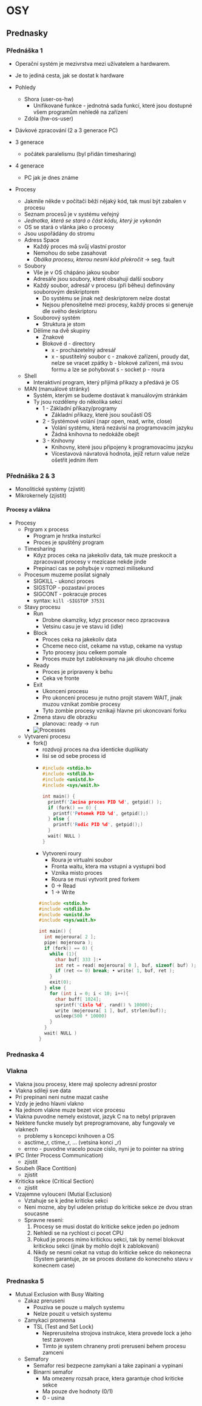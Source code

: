 # OSY
## Prednasky
### Přednáška 1
- Operační systém je mezivrstva mezi uživatelem a hardwarem.
- Je to jediná cesta, jak se dostat k hardware
- Pohledy
  - Shora (user-os-hw)
    - Unifikované funkce - jednotná sada funkcí, které jsou dostupné všem programům nehledě na zařízení
  - Zdola (hw-os-user)

- Dávkové zpracování (2 a 3 generace PC)
- 3 generace
  - počátek paralelismu (byl přidán timesharing)
- 4 generace
  - PC jak je dnes známe

- Procesy
  - Jakmile někde v počítači běží nějaký kód, tak musí být zabalen v procesu
  - Seznam procesů je v systému veřejný
  - *Jednotka, která se stará o část kódu, který je vykonán*
  - OS se stará o vlánka jako o procesy
  - Jsou uspořádány do stromu
  - Adress Space
    - Každý proces má svůj vlastní prostor
    - Nemohou do sebe zasahovat
    - *Obálka procesu, kterou nesmí kód překročit* -> seg. fault
  - Soubory
    - Vše je v OS chápáno jakou soubor
    - Adresáře jsou soubory, které obsahují další soubory
    - Každý soubor, adresář v procesu (při běheu) definovány souborovým deskriptorem
      - Do systému se jinak než deskriptorem nelze dostat
      - Nejsou přenositelné mezi procesy, každý proces si generuje dle svého deskriptoru
    - Souborový systém
      - Struktura je stom 
    - Dělíme na dvě skupiny
      - Znakové
      - Blokové
      d - directory
        - x - procházetelný adresář
        - x - spustitelný soubor
      c - znakové zařízení, proudy dat, nelze se vracet zpátky
      b - blokové zařízení, má svou formu a lze se pohybovat
      s - socket
      p - roura
  - Shell
    - Interaktivní program, který přijímá příkazy a předává je OS
  - MAN (manuálové stránky)
    - Systém, kterým se budeme dostávat k manuálovým stránkám
    - Ty jsou rozděleny do několika sekcí
      - 1 - Základní příkazy/programy
        - Základní příkazy, které jsou součástí OS
      - 2 - Systémové volání (napr open, read, write, close)
        - Volání systému, která nezávisí na programovacím jazyku
        - Žádná knihovna to nedokáže obejít
      - 3 - Knihovny
        - Knihovny, které jsou připojeny k programovacímu jazyku
        - Vícestavová návratová hodnota, jejíž return value nelze ošetřit jedním ifem

### Přednáška 2 & 3
- Monolitické systémy (zjistit)
- Mikrokernely (zjistit)
#### Procesy a vlákna
  - Procesy
    - Prgram x process
      - Program je hrstka insturkcí
      - Proces je spuštěný program
    - Timesharing
      - Kdyz proces ceka na jakekoliv data, tak muze preskocit a zpracovavat procesy v mezicase nekde jinde
      - Prepinaci cas se pohybuje v rozmezi milisekund
    - Procesum muzeme posilat signaly
      - SIGKILL - ukonci proces
      - SIGSTOP - pozastavi proces
      - SIGCONT - pokracuje proces
      - syntax: ``kill -SIGSTOP 37531``
    - Stavy procesu
      - Run
        - Drobne okamziky, kdyz procesor neco zpracovava
        - Vetsinu casu je ve stavu id (idle)
      - Block
        - Proces ceka na jakekoliv data
        - Chceme neco cist, cekame na vstup, cekame na vystup
        - Tyto procesy jsou celkem pomale
        - Proces muze byt zablokovany na jak dlouho chceme
      - Ready
        - Proces je pripraveny k behu
        - Ceka ve fronte
      - Exit
        - Ukonceni procesu
        - Pro ukonceni procesu je nutno projit stavem WAIT, jinak muzou vznikat zombie procesy
        - Tyto zombie procesy vznikaji hlavne pri ukoncovani forku
      - Zmena stavu dle obrazku
        - planovac: ready -> run 
      - ![Processes](./src/procesy.png)
    - Vytvareni procesu
      - fork()
        - rozdvoji proces na dva identicke duplikaty
        - lisi se od sebe process id
        - 
          ```cpp
          #include <stdio.h>
          #include <stdlib.h>
          #include <unistd.h>
          #include <sys/wait.h>

          int main() {
            printf('Zacina proces PID %d', getpid() );
            if (fork() == 0) {
              printf('Potomek PID %d', getpid();) 
            } else {
              printf('Rodic PID %d', getpid();) 
            }
            wait( NULL )
          }
          ```
        - Vytvoreni roury
          - Roura je virtualni soubor
          - Fronta waitu, ktera ma vstupni a vystupni bod
          - Vznika misto proces
          - Roura se musi vytvorit pred forkem
          - 0 -> Read
          - 1 -> Write
        ```cpp
          #include <stdio.h>
          #include <stdlib.h>
          #include <unistd.h>
          #include <sys/wait.h>

          int main() {
            int mojeroura[ 2 ];
            pipe( mojeroura );
            if (fork() == 0) {
              while (1){
                char buf[ 333 ]:•
                int ret = read( mojeroura[ 0 ], buf, sizeof( buf) );
                if (ret <= 0) break; • write( 1, buf, ret );
              }
              exit(0);
            } else {
              for (int i = 0; i < 10; i++){
                char buff[ 1024];
                sprintf('Cislo %d', rand() % 10000);
                write (mojeroura[ 1 ], buf, strlen(buf));
                usleep(500 * 10000)
              }
            }
            wait( NULL )
          }
          ```

### Prednaska 4
### Vlakna
- Vlakna jsou procesy, ktere maji spolecny adresní prostor
- Vlakna sdileji sve data
- Pri prepinani neni nutne mazat cashe
- Vzdy je jedno hlavni vlakno
- Na jednom vlakne muze bezet vice procesu
- Vlakna puvodne nemely existovat, jazyk C na to nebyl pripraven
- Nektere funcke musely byt preprogramovane, aby fungovaly ve vlaknech
  - problemy s koncepci knihoven a OS
  - asctime_r, ctime_r, ... (vetsina konci _r)
  - errno - puvodne vracelo pouze cislo, nyni je to pointer na string
- IPC (Inter Process Communication)
  - zjistit
- Soubeh (Race Contition)
  - zjistit
- Kriticka sekce (Critical Section)
  - zjistit
- Vzajemne vylouceni (Mutial Exclusion)
  - Vztahuje se k jedne kriticke sekci
  - Neni mozne, aby byl udelen pristup do kriticke sekce ze dvou stran soucasne
  - Spravne reseni:
    1. Procesy se musi dostat do kriticke sekce jeden po jednom
    2. Nehledi se na rychlost ci pocet CPU
    3. Pokud je proces mimo kritickou sekci, tak by nemel blokovat kritickou sekci (jinak by mohlo dojit k zablokovani)
    4. Nikdy se nesmi cekat na vstup do kriticke sekce do nekonecna (System garantuje, ze se proces dostane do konecneho stavu v konecnem case)


### Prednaska 5
- Mutual Exclusion with Busy Waiting
  - Zakaz preruseni 
    - Pouziva se pouze u malych systemu
    - Nelze pouzit u vetsich systemu
  - Zamykaci promenna
    - TSL (Test and Set Lock)
      - Neprerusitelna strojova instrukce, ktera provede lock a jeho test zaroven
      - Timto je system chraneny proti preruseni behem procesu zamceni
  - Semafory
    - Semafor resi bezpecne zamykani a take zapinani a vypinani
    - Binarni semafor
      - Ma omezeny rozsah prace, ktera garantuje chod kriticke sekce
      - Ma pouze dve hodnoty (0/1)
      - 0 - usina

